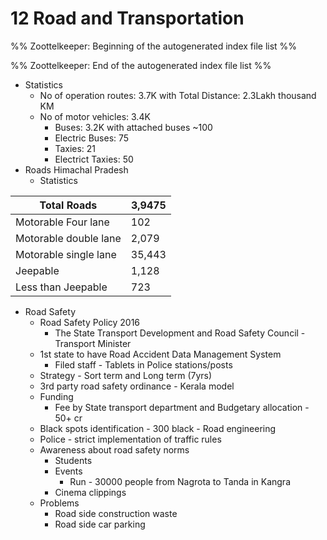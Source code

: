 # 12 Road and Transportation
%% Zoottelkeeper: Beginning of the autogenerated index file list  %%

%% Zoottelkeeper: End of the autogenerated index file list  %%
* Statistics
	* No of operation routes: 3.7K with Total Distance: 2.3Lakh thousand KM
	* No of motor vehicles: 3.4K
		* Buses: 3.2K with attached buses ~100
		* Electric Buses: 75
		* Taxies: 21
		* Electrict Taxies: 50
* Roads Himachal Pradesh
	* Statistics

| Total Roads           | 3,9475 |
| --------------------- | ------ |
| Motorable Four lane   | 102    |
| Motorable double lane | 2,079  |
| Motorable single lane | 35,443 |
| Jeepable              | 1,128  |
| Less than Jeepable    | 723    |
* Road Safety
	* Road Safety Policy 2016
		* The State Transport Development and Road Safety Council - Transport Minister
	* 1st state to have Road Accident Data Management System
		* Filed staff - Tablets in Police stations/posts
	* Strategy - Sort term and Long term (7yrs)
	* 3rd party road safety ordinance - Kerala model
	* Funding
		* Fee by State transport department and Budgetary allocation - 50+ cr
	* Black spots identification - 300 black - Road engineering
	* Police - strict implementation of traffic rules
	* Awareness about road safety norms
		* Students
		* Events
			* Run - 30000 people from Nagrota to Tanda in Kangra
		* Cinema clippings
	* Problems
		* Road side construction waste
		* Road side car parking